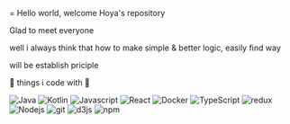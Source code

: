 =  Hello world, welcome Hoya's repository

Glad to meet everyone

well i always think that how to make simple & better logic, easily find way

will be establish priciple

👾 things i code with 👾

<p>
  <img alt="Java" src="https://img.shields.io/badge/java-%23ED8B00.svg?style=flat&logo=java" />
  <img alt="Kotlin" src="https://img.shields.io/badge/kotlin-%230095D5.svg?style=flat&logo=kotlin" />
  <img alt="Javascript" src="https://img.shields.io/badge/javascript-%23323330.svg?style=flat&logo=javascript" />
  <img alt="React" src="https://img.shields.io/badge/-React-45b8d8?style=flat&logo=react" />
  <img alt="Docker" src="https://img.shields.io/badge/-Docker-46a2f1?style=flat-square&logo=docker&logo" />
  <img alt="TypeScript" src="https://img.shields.io/badge/-TypeScript-007ACC?style=flat&logo=typescript&logo" />
  <img alt="redux" src="https://img.shields.io/badge/-Redux-764ABC?style=flat&logo=redux&logo" />
  <img alt="Nodejs" src="https://img.shields.io/badge/-Nodejs-43853d?style=flat-square&logo=Node.js&logo" />
  <img alt="git" src="https://img.shields.io/badge/-Git-F05032?style=flat-square&logo=git&logo" />
  <img alt="d3js" src="https://img.shields.io/badge/-D3.js-F9A03C?style=flat-square&logo=d3.js&logo" />
  <img alt="npm" src="https://img.shields.io/badge/-NPM-CB3837?style=flat-square&logo=npm&logo" />
</p>
